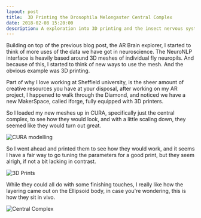 ```yaml
---
layout: post
title:  3D Printing the Drosophila Melongaster Central Complex
date: 2018-02-08 15:20:00
description: A exploration into 3D printing and the insect nervous system.
---
```


Building on top of the previous blog post, the AR Brain explorer, I started to think of more uses of the data we have got in neuroscience. The NeuroNLP interface is heavily based around 3D meshes of individual fly neuropils. And because of this, I started to think of new ways to use the mesh. And the obvious example was 3D printing. 

Part of why I love working at Sheffield university, is the sheer amount of creative resources you have at your disposal, after working on my AR project, I happened to walk through the Diamond, and noticed we have a new MakerSpace, called iforge, fully equipped with 3D printers.

So I loaded my new meshes up in CURA, specifically just the central complex, to see how they would look, and with a little scaling down, they seemed like they would turn out great.

<div class="img_row">
	<img style="max-height: 100%"  src="{{ site.baseurl }}/img/Blogs/3DBrain/CURA.PNG" alt="CURA modelling" title="CURA Modelling"/>
</div>


So I went ahead and printed them to see how they would work, and it seems I have a fair way to go tuning the parameters for a good print, but they seem alrigh, if not a bit lacking in contrast.

<div class="img_row">
	<img style="max-height: 100%"  src="{{ site.baseurl }}/img/Blogs/3DBrain/Prints.png" alt="3D Prints" title="3D Prints"/>
</div>

While they could all do with some finishing touches, I really like how the layering came out on the Ellipsoid body, in case you're wondering, this is how they sit in vivo.

<div class="img_row">
	<img style="max-height: 100%"  src="{{ site.baseurl }}/img/Blogs/3DBrain/CC.PNG" alt="Central Complex" title="Central Complex"/>
</div>
